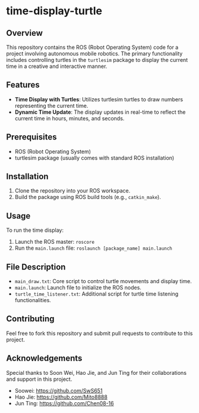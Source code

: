 # time-display-turtle

## Overview
This repository contains the ROS (Robot Operating System) code for a project involving autonomous mobile robotics. The primary functionality includes controlling turtles in the `turtlesim` package to display the current time in a creative and interactive manner.

## Features
- **Time Display with Turtles**: Utilizes turtlesim turtles to draw numbers representing the current time.
- **Dynamic Time Update**: The display updates in real-time to reflect the current time in hours, minutes, and seconds.

## Prerequisites
- ROS (Robot Operating System)
- turtlesim package (usually comes with standard ROS installation)

## Installation
1. Clone the repository into your ROS workspace.
2. Build the package using ROS build tools (e.g., `catkin_make`).

## Usage
To run the time display:
1. Launch the ROS master: `roscore`
2. Run the `main.launch` file: `roslaunch [package_name] main.launch`

## File Description
- `main_draw.txt`: Core script to control turtle movements and display time.
- `main.launch`: Launch file to initialize the ROS nodes.
- `turtle_time_listener.txt`: Additional script for turtle time listening functionalities.

## Contributing
Feel free to fork this repository and submit pull requests to contribute to this project.

## Acknowledgements
Special thanks to Soon Wei, Hao Jie, and Jun Ting for their collaborations and support in this project.
- Soowei: https://github.com/SwS651
- Hao Jie: https://github.com/Mito8888
- Jun Ting: https://github.com/Chen08-16

